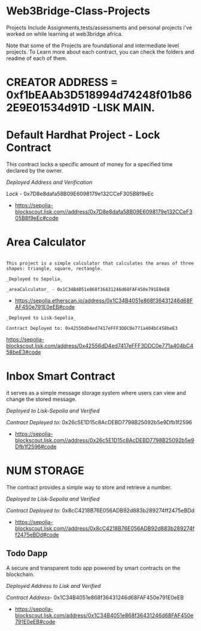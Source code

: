 # Web3Bridge-Class-Projects

Projects Include Assignments,tests/assessments and personal projects i've worked on while learning at web3bridge africa.

Note that some of the Projects are foundational and intermediate level projects. To Learn more about each contract, you can check the folders and readme of each of them.

# CREATOR ADDRESS = 0xf1bEAAb3D518994d74248f01b862E9E01534d91D -LISK MAIN.

# Default Hardhat Project - Lock Contract

This contract locks a specific amount of money for a specified time declared by the owner.

_Deployed Address and Verification_

_Lock_ - 0x7D8e8dafa58B09E6098179e132CCeF305B8f9eEc

- https://sepolia-blockscout.lisk.com//address/0x7D8e8dafa58B09E6098179e132CCeF305B8f9eEc#code

# Area Calculator

```

This project is a simple calculator that calculates the areas of three shapes: triangle, square, rectangle.

_Deployed to Sepolia_

_areaCalculator_ - 0x1C34B4051e868f36431246d68FAF450e791E0eEB

```

- https://sepolia.etherscan.io/address/0x1C34B4051e868f36431246d68FAF450e791E0eEB#code

```
_Deployed to Lisk-Sepolia_

Contract Deployed to: 0x42556dD4ed7417eFFF3DDC0e771a404bC458beE3
```

https://sepolia-blockscout.lisk.com/address/0x42556dD4ed7417eFFF3DDC0e771a404bC458beE3#code

# Inbox Smart Contract

it serves as a simple message storage system where users can view and change the stored message.

_Deployed to Lisk-Sepolia and Verified_

_Contract Deployed to_: 0x26c5E1D15c8AcDEBD7798B25092b5e9Dfb1f2596

- https://sepolia-blockscout.lisk.com//address/0x26c5E1D15c8AcDEBD7798B25092b5e9Dfb1f2596#code

# NUM STORAGE

The contract provides a simple way to store and retrieve a number.

_Deployed to Lisk-Sepolia and Verified_

_Contract Deployed to_: 0x8cC4218B76E056ADB92d883b289274ff2475eBDd

- https://sepolia-blockscout.lisk.com//address/0x8cC4218B76E056ADB92d883b289274ff2475eBDd#code

## Todo Dapp

A secure and transparent todo app powered by smart contracts on the blockchain.

_Deployed Address to Lisk and Verified_

_Contract Address_- 0x1C34B4051e868f36431246d68FAF450e791E0eEB

- https://sepolia-blockscout.lisk.com/address/0x1C34B4051e868f36431246d68FAF450e791E0eEB#code

```

```

```

```
